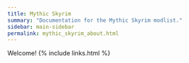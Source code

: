```yaml
---
title: Mythic Skyrim
summary: "Documentation for the Mythic Skyrim modlist."
sidebar: main-sidebar
permalink: mythic_skyrim_about.html
---
```

Welcome!
{% include links.html %}
